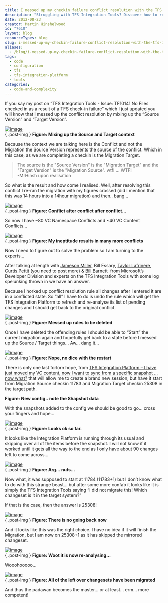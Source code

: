 ```yaml
---
title: I messed up my checkin failure conflict resolution with the TFS Integration Tools… Now what?
description: "Struggling with TFS Integration Tools? Discover how to resolve check-in conflicts and streamline your migration process with expert insights and solutions."
date: 2012-08-23
creator: Martin Hinshelwood
id: "7610"
layout: blog
resourceTypes: blog
slug: i-messed-up-my-checkin-failure-conflict-resolution-with-the-tfs-integration-tools-now-what
aliases:
  - /blog/i-messed-up-my-checkin-failure-conflict-resolution-with-the-tfs-integration-tools-now-what
tags:
  - code
  - configuration
  - tfs
  - tfs-integration-platform
  - tools
categories:
  - code-and-complexity
---
```


If you say my post on “TFS Integration Tools - Issue: TF10141 No Files checked in as a result of a TFS check-in failure” which I just updated you will know that I messed up the conflict resolution by mixing up the “Source Version” and “Target Version”.

[![image](images/image_thumb77-1-1.png "image")](http://blog.hinshelwood.com/files/2012/08/image77.png)  
{ .post-img }
**Figure: Mixing up the Source and Target context**

Because the context we are talking here is the Conflict and not the Migration the Source Version represents the source of the conflict. Which in this case, as we are completing a checkin is the Migration Target.

> The source is the "Source Version" is the "Migration Target" and the "Target Version" is the "Migration Source". wtf! … WTF!  
> \-MrHinsh upon realisation

So what is the result and how come I realised. Well, after resolving this conflict I re-ran the migration with my figures crossed (did I mention that this was 14 hours into a 14hour migration) and then.. bang…

[![image](images/image_thumb78-2-2.png "image")](http://blog.hinshelwood.com/files/2012/08/image78.png)  
{ .post-img }
**Figure: Conflict after conflict after conflict…**

So now I have ~80 VC Namespace Conflicts and ~40 VC Content Conflicts…

[![image](images/image_thumb79-3-3.png "image")](http://blog.hinshelwood.com/files/2012/08/image79.png)  
{ .post-img }
**Figure: My ineptitude results in many more conflicts**

Now I need to figure out to solve the problem so I am turning to the experts…

After talking at length with [Jameson Miller](http://www.linkedin.com/pub/jameson-miller/11/90a/257), Bill Essary, [Taylor Lafrinere](http://blogs.msdn.com/b/taylaf/), [Curtis Pettit](http://blogs.msdn.com/b/curtisp/) (you need to post more) & [Bill Barnett](http://blogs.msdn.com/b/billbar/)  from Microsoft’s Developer Division and experts on the TFS Integration Tools with some log spelunking thrown in we have an answer.

Because I horked up conflict resolution rule all changes after I entered it are in a conflicted state. So “all” I have to do is undo the rule which will get the TFS Integration Platform to refresh and re-analyse its list of pending changes and I should get back to the original conflict.

[![image](images/image_thumb80-4-4.png "image")](http://blog.hinshelwood.com/files/2012/08/image80.png)  
{ .post-img }
**Figure: Messed up rules to be deleted**

Once I have deleted the offending rules I should be able to “Start” the current migration again and hopefully get back to a state before I messed up the Source / Target things… Aw… dang it…

[![image](images/image_thumb81-5-5.png "image")](http://blog.hinshelwood.com/files/2012/08/image81.png)  
{ .post-img }
**Figure: Nope, no dice with the restart**

There is only one last forlorn hope, from [TFS Integration Platform – I have just moved my VC content, now I want to sync from a specific snapshot … now what?](http://blogs.msdn.com/b/willy-peter_schaub/archive/2010/03/16/tfs-integration-platform-i-have-just-moved-my-vc-content-now-i-want-to-sync-from-a-specific-snapshot-now-what.aspx) that will allow me to create a brand new session, but have it start from Migration Source checkin 11783 and Migration Target checkin 25308 in the target path.

**Figure: New config.. note the Shapshot data**

With the snapshots added to the config we should be good to go… cross your fingers and hope…

[![image](images/image_thumb82-6-6.png "image")](http://blog.hinshelwood.com/files/2012/08/image82.png)  
{ .post-img }
**Figure: Looks ok so far.**

It looks like the Integration Platform is running through its usual and skipping over all of the items before the snapshot. I will not know if it worked until it gets all the way to the end as I only have about 90 changes left to come across…

[![image](images/image_thumb83-7-7.png "image")](http://blog.hinshelwood.com/files/2012/08/image83.png)  
{ .post-img }
**Figure: Arg… nuts…**

Now what, it was supposed to start at 11784 (11783+1) but I don’t know what to do with this strange beast… but after some more confab it looks like it is simply the TFS Integration Tools saying “I did not migrate this! Which changeset is it in the target system?”

If that is the case, then the answer is 25308!

[![image](images/image_thumb84-8-8.png "image")](http://blog.hinshelwood.com/files/2012/08/image84.png)  
{ .post-img }
**Figure: There is no going back now**

And it looks like this was the right choice. I have no idea if it will finish the Migration, but I am now on 25308+1 as it has skipped the mirrored changeset.

[![image](images/image_thumb85-9-9.png "image")](http://blog.hinshelwood.com/files/2012/08/image85.png)  
{ .post-img }
**Figure: Woot it is now re-analysing…**

Wooohooooo…

[![image](images/image_thumb86-10-10.png "image")](http://blog.hinshelwood.com/files/2012/08/image86.png)  
{ .post-img }
**Figure: All of the left over changesets have been migrated**

And thus the padawan becomes the master… or at least… erm… more competent!
